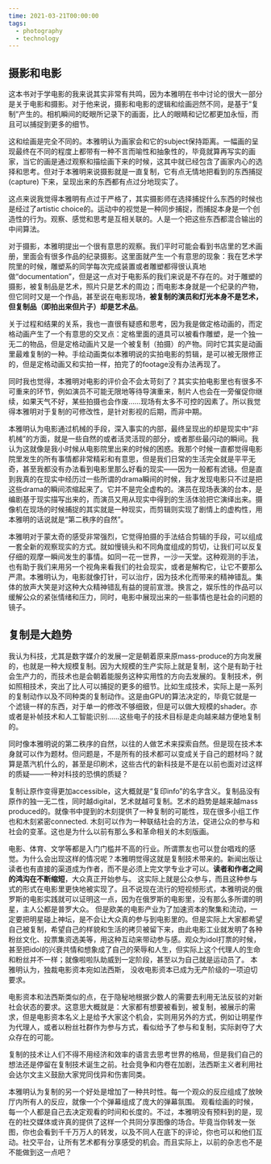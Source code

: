 ```yaml
---
time: 2021-03-21T00:00:00
tags:
  - photography
  - technology
---
```

## 摄影和电影

这本书对于学电影的我来说其实非常有共鸣，因为本雅明在书中讨论的很大一部分是关于电影和摄影。对于他来说，摄影和电影的逻辑和绘画迥然不同，是基于“复制”产生的。相机瞬间的眨眼所记录下的画面，比人的眼睛和记忆都更加永恒，而且可以捕捉到更多的细节。

这和绘画是完全不同的。本雅明认为画家会和它的subject保持距离。一幅画的呈现最终在不同的程度上都带有一种不言而喻性和抽象性的，毕竟就算再写实的画家，当它的画是通过观察和描绘画下来的时候，这其中就已经包含了画家内心的选择和思考。但对于本雅明来说摄影就是一直复制，它有点无情地把看到的东西捕捉(capture) 下来，呈现出来的东西都有点过分地现实了。

这点来说我觉得本雅明有点过于严格了，其实摄影师在选择捕捉什么东西的时候也是经过了artistic choice的。运动中的视觉是一种同步捕捉，而捕捉本身是一个创造性的行为。观察、感觉和思考是互相关联的。人是一个把这些东西都混合输出的中间算法。

对于摄影，本雅明提出一个很有意思的观察。我们平时可能会看到书店里的艺术画册，里面会有很多作品的纪录摄影。这里面就产生一个有意思的现象：我在艺术学院里的时候，雕塑系的同学每次完成装置或者雕塑都得很认真地做“documentation”，但是这一点对于电影系的我们来说是不存在的。对于雕塑的摄影，被复制品是艺术，照片只是艺术的周边；而电影本身就是一个纪录的产物，但它同时又是一个作品，甚至说在电影现场，**被复制的演员和灯光本身不是艺术，但复制品（即拍出来但片子）却是艺术品**。

关于过程和结果的关系，我也一直很有疑惑和思考，因为我是做定格动画的，而定格动画产生了一个有意思的交叉点：定格里面的道具可以被看作雕塑，是一个独一无二的物品，但是定格动画片又是一个被复制（拍摄）的产物。同时它其实是动画里最难复制的一种。手绘动画类似本雅明说的实拍电影的剪辑，是可以被无限修正的，但是定格动画又和实拍一样，拍完了的footage没有办法再现了。

同时我也觉得，本雅明对电影的评价会不会太苛刻了？其实实拍电影里也有很多不可重来的环节，例如演员不可能无限地等待导演重来，制片人也会在一旁催促你继续，如果天气不好，某些拍摄也会作废……现场有太多不可控的因素了。所以我觉得本雅明对于复制的可修改性，是针对影视的后期，而非中期。

本雅明认为电影通过机械的手段，深入事实的内部，最终呈现出的却是现实中“非机械”的方面，就是一些自然的或者活灵活现的部分，或者那些最闪动的瞬间。我认为这就像是我小时候从电影院里出来的时候的困惑。我那个时候一直都觉得电影院里发生的所有事情都非常精彩和有意思，但是我们日常的生活完全就是平平无奇，甚至我都没有办法看到电影里那么好看的现实——因为一般都有滤镜。但是直到我真的在现实中经历过一些所谓的drama瞬间的时候，我才发现电影只不过是把这些drama的瞬间浓缩起来了。它并不是完全虚构的。演员在现场表演的台本，是编剧基于现实描写出来的，而演员又用从现实中得到的生活体验把它演绎出来。摄像机在现场的时候捕捉的其实就是一种现实，而剪辑则实现了剧情上的虚构性，用本雅明的话说就是“第二秩序的自然”。

本雅明对于蒙太奇的感受非常强烈，它觉得拍摄的手法结合剪辑的手段，可以组成一套全新的观察现实的方式。就如慢镜头和不同角度组成的剪切，让我们可以反复仔细的观摩一瞬间发生的事情。如同一花一世界，一沙一天堂。这种观测的手法，也有助于我们来用另一个视角来看我们的社会现实，或者是解构它，让它不要那么严肃。本雅明认为，电影就像打针，可以治疗，因为技术化而带来的精神错乱。集体的放声大笑是对这种大众精神错乱有益的提前宣泄。换言之，娱乐性的作品可以缓解公众的紧张情绪和压力，同时，电影中展现出来的一些事情也是社会的问题的镜子。

## 复制是大趋势

我认为科技，尤其是数字媒介的发展一定是朝着原来原mass-produce的方向发展的，也就是一种大规模复制。因为大规模的生产实际上就是复制，这个是有助于社会生产力的，而技术也是会朝着能服务这种实用性的方向去发展的。复制技术，例如照相技术，突出了比人可以捕捉的更多的细节。比如生成技术，实际上是一系列的复制动作以及不同种类的复制动作。这是由GPU的算法决定的，毕竟它就是一个滤镜一样的东西，对于单一的修改不够细致，但是可以做大规模的shader。亦或者是补帧技术和人工智能识别……这些电子的技术目标是走向越来越方便地复制的。

同时像本雅明说的第二秩序的自然，以往的人做艺术来探索自然。但是现在技术本身就可以作为题材。但问题是，不是所有的技术都可以变成关于自己的题材吗？就算是蒸汽机什么的，甚至是印刷术，这些古代的新科技是不是在以前也面对过这样的质疑——一种对科技的恐惧的质疑？

复制让原作变得更加accessible，这大概就是“复印info”的名字含义。复制品没有原作的独一无二性，同时越digital，艺术就越可复制。艺术的趋势是越来越mass produced的。就像书中提到的木刻提供了一种复制的可能性，现在很多小组工作也和木刻紧密connected. 木刻可以作为一种联结社会的方法，促进公众的参与和社会的变革。这也是为什么以前有那么多和革命相关的木刻版画。

电影、体育、文学等都是入门门槛并不高的行业。所谓票友也可以登台唱戏的感觉。为什么会出现这样的情况呢？本雅明觉得这就是复制技术带来的。新闻出版让读者也有直接的渠道成为作者，而不是必须上完文学专业才可以。**读者和作者之间的鸿沟在不断缩短**，大众真正开始参与。 这实际上就是公众参与，而且这种参与式的形式在电影里更快地被实现了。且不说现在流行的短视频形式，本雅明说的俄罗斯的电影实践就可以证明这一点，因为在俄罗斯的电影里，没有那么多所谓的明星，主人公都是普罗大众。 但是欧美的电影产业为了加速资本的聚集和流动，一定要把明星碰上神坛，是不会让大众真的参与到电影里的。但是实际上大家都希望自己被复制，希望自己的样貌和生活的拷贝被留下来，由此电影工业就发明了各种粉丝文化、投票集资选美等，用这种互动来带动参与感。观众为idol打票的时候，甚至把idol的兴衰共情和想象成了自己的荣辱和人生，但实际上这个代理人的生命和粉丝并不一样；就像啦啦队助威到一定阶段，甚至以为自己就是运动员了。 本雅明认为，独裁电影资本宛如法西斯， 没收电影资本已成为无产阶级的一项迫切要求。

电影资本和法西斯类似的点，在于隐秘地根据少数人的需要去利用无法反驳的对新社会状态的要求。这意思大概就是：大家都有想要被看到，被复制，被展示的需求，但是电影资本名义上是给予大家这个机会，实则用另外的方式，例如让明星作为代理人，或者以粉丝社群作为参与方式，看似给予了参与和复制，实际剥夺了大众存在的可能。

复制的技术让人们不得不用经济和效率的语言去思考世界的格局，但是我们自己的想法还是停留在复制技术诞生之前。社会竞争和内卷在加剧，法西斯主义者利用社会达尔文主义鼓励大家党同伐异和伤害同类。

本雅明认为复制的另一个好处是增加了一种共时性。每一个观众的反应组成了放映厅内所有人的反应，就像一个个弹幕组成了庞大的弹幕氛围。 观看绘画的时候，每一个人都是自己去决定观看的时间和长度的。不过，本雅明没有预料到的是，现在的社交媒体或许真的提供了这样一个共同分享图像的场合。毕竟当你转发一张图，你也会看到千千万万人的转发，以及不同人在底下的评论，你也可以和他们互动。社交平台，让所有艺术都有分享感受的机会。而且实际上，以前的杂志也不是不能做到这一点吧？